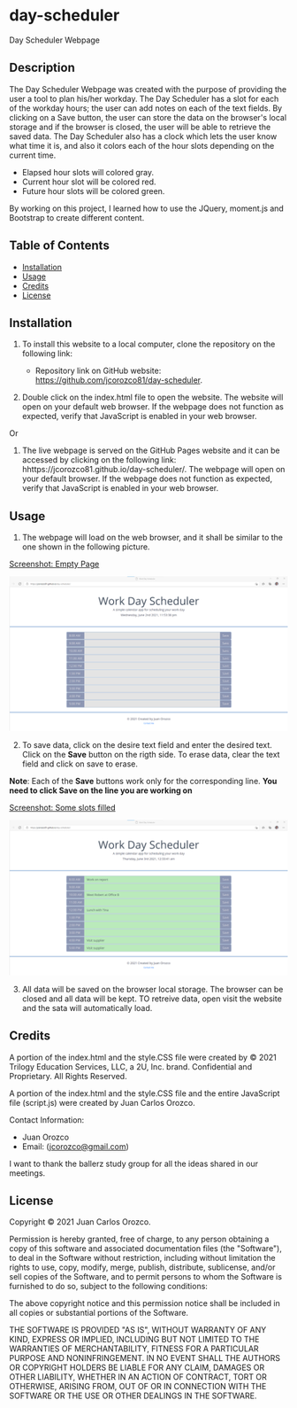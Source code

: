 # day-scheduler
Day Scheduler Webpage



## Description

The Day Scheduler Webpage was created with the purpose of providing the user a tool to plan his/her workday. The Day Scheduler has a slot for each of the workday hours; the user can add notes on each of the text fields. By clicking on a Save button, the user can store the data on the browser's local storage and if the browser is closed, the user will be able to retrieve the saved data. The Day Scheduler also has a clock which lets the user know what time it is, and also it colors each of the hour slots depending on the current time. 

* Elapsed hour slots will colored gray.
* Current hour slot will be colored red.
* Future hour slots will be colored green.

By working on this project, I learned how to use the JQuery, moment.js and Bootstrap to create different content. 



## Table of Contents

- [Installation](#installation)
- [Usage](#usage)
- [Credits](#credits)
- [License](#license)



## Installation

1. To install this website to a local computer, clone the repository on the following link:
 
    * Repository link on GitHub website: https://github.com/jcorozco81/day-scheduler.

2. Double click on the index.html file to open the website. The website will open on your default web browser. If the webpage does not function as expected, verify that JavaScript is enabled in your web browser.

Or

1. The live webpage is served on the GitHub Pages website and it can be accessed by clicking on the following link: hhttps://jcorozco81.github.io/day-scheduler/. The webpage will open on your default browser. If the webpage does not function as expected, verify that JavaScript is enabled in your web browser.



## Usage

1. The webpage will load on the web browser, and it shall be similar to the one shown in the following picture.

[Screenshot: Empty Page](/assets/images/day-planner-1.png)

![Screenshot: Empty Page](/assets/images/day-planner-1.png)

2. To save data, click on the desire text field and enter the desired text. Click on the **Save** button on the rigth side. To erase data, clear the text field and click on save to erase.

**Note**: Each of the **Save** buttons work only for the corresponding line. **You need to click Save on the line you are working on**

[Screenshot: Some slots filled](/assets/images/day-planner-2.png)

![Screenshot: Some slots filled](/assets/images/day-planner-2.png)

3. All data will be saved on the browser local storage. The browser can be closed and all data will be kept. TO retreive data, open visit the website and the sata will automatically load.




## Credits

A portion of the index.html and the style.CSS file were created by © 2021 Trilogy Education Services, LLC, a 2U, Inc. brand. Confidential and Proprietary. All Rights Reserved.

A portion of the index.html and the style.CSS file and the entire JavaScript file (script.js) were created by Juan Carlos Orozco.

Contact Information:
* Juan Orozco
* Email: (jcorozco@gmail.com)

I want to thank the ballerz study group for all the ideas shared in our meetings.

## License

Copyright © 2021 Juan Carlos Orozco.

Permission is hereby granted, free of charge, to any person obtaining a copy
of this software and associated documentation files (the "Software"), to deal
in the Software without restriction, including without limitation the rights
to use, copy, modify, merge, publish, distribute, sublicense, and/or sell
copies of the Software, and to permit persons to whom the Software is
furnished to do so, subject to the following conditions:

The above copyright notice and this permission notice shall be included in all
copies or substantial portions of the Software.

THE SOFTWARE IS PROVIDED "AS IS", WITHOUT WARRANTY OF ANY KIND, EXPRESS OR
IMPLIED, INCLUDING BUT NOT LIMITED TO THE WARRANTIES OF MERCHANTABILITY,
FITNESS FOR A PARTICULAR PURPOSE AND NONINFRINGEMENT. IN NO EVENT SHALL THE
AUTHORS OR COPYRIGHT HOLDERS BE LIABLE FOR ANY CLAIM, DAMAGES OR OTHER
LIABILITY, WHETHER IN AN ACTION OF CONTRACT, TORT OR OTHERWISE, ARISING FROM,
OUT OF OR IN CONNECTION WITH THE SOFTWARE OR THE USE OR OTHER DEALINGS IN THE
SOFTWARE.

